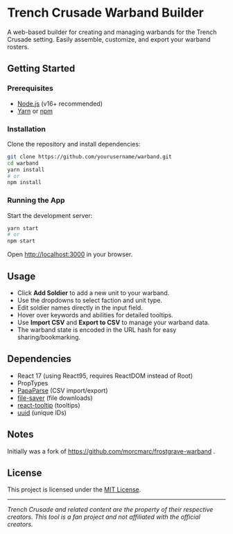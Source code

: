# Trench Crusade Warband Builder

A web-based builder for creating and managing warbands for the Trench Crusade setting. Easily assemble, customize, and export your warband rosters.

## Getting Started

### Prerequisites

- [Node.js](https://nodejs.org/) (v16+ recommended)
- [Yarn](https://yarnpkg.com/) or [npm](https://www.npmjs.com/)

### Installation

Clone the repository and install dependencies:

```sh
git clone https://github.com/yourusername/warband.git
cd warband
yarn install
# or
npm install
```

### Running the App

Start the development server:

```sh
yarn start
# or
npm start
```

Open [http://localhost:3000](http://localhost:3000) in your browser.

## Usage

- Click **Add Soldier** to add a new unit to your warband.
- Use the dropdowns to select faction and unit type.
- Edit soldier names directly in the input field.
- Hover over keywords and abilities for detailed tooltips.
- Use **Import CSV** and **Export to CSV** to manage your warband data.
- The warband state is encoded in the URL hash for easy sharing/bookmarking.

## Dependencies

- React 17 (using React95, requires ReactDOM instead of Root)
- PropTypes
- [PapaParse](https://www.papaparse.com/) (CSV import/export)
- [file-saver](https://github.com/eligrey/FileSaver.js/) (file downloads)
- [react-tooltip](https://react-tooltip.com/) (tooltips)
- [uuid](https://www.npmjs.com/package/uuid) (unique IDs)

## Notes
Initially was a fork of https://github.com/morcmarc/frostgrave-warband . 

## License

This project is licensed under the [MIT License](LICENSE).

---

*Trench Crusade and related content are the property of their respective creators. This tool is a fan project and not affiliated with the official creators.*
